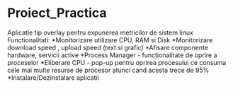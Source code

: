# Proiect_Practica
Aplicatie tip overlay pentru expunerea metricilor de sistem linux
Functionalitati:
*Monitorizare utilizare CPU, RAM si Disk
*Monitorizare download speed , upload speed (text si grafic)
*Afisare componente hardware, servicii active
*Process Manager - functionalitate de oprire a proceselor
*Eliberare CPU - pop-up pentru oprirea procesului ce consuma cele mai multe resurse de procesor atunci cand acesta trece de 95%
*Instalare/Dezinstalare aplicatii
